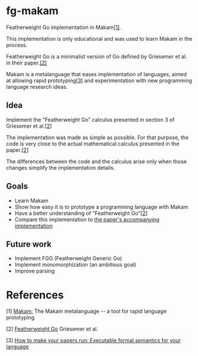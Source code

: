 # fg-makam
Featherweight Go implementation in Makam[[1]](#1).

This implementation is only educational and was used to learn Makam in the process.

Featherweight Go is a minimalist version of Go defined by Griesemer et al. in their paper.[[2]](#2)

Makam is a metalanguage that eases implementation of languages, aimed at allowing rapid prototyping[[3]](#3) and experimentation with new programming language research ideas.

## Idea
Implement the "Featherweight Go" calculus presented in section 3 of Griesemer et al.[[2]](#2)

The implementation was made as simple as possible. For that purpose, the code is very close to the actual mathematical calculus presented in the paper.[[2]](#2)

The differences between the code and the calculus arise only when those changes simplify the implementation details.

## Goals

 * Learn Makam
 * Show how easy it is to prototype a programming language with Makam
 * Have a better understanding of "Featherweight Go"[[2]](#2)
 * Compare this implementation to [the paper's accompanying implementation](https://github.com/rhu1/fgg)

## Future work

 * Implement FGG (Featherweight Generic Go)
 * Implement monomorphization (an ambitious goal)
 * Improve parsing

# References
<a id="1">[1]</a>
[Makam:](https://github.com/astampoulis/makam) The Makam metalanguage -- a tool for rapid language prototyping

<a id="2">[2]</a>
[Featherweight Go](https://arxiv.org/pdf/2005.11710.pdf) Griesemer et al.

<a id="3">[3]</a>
[How to make your papers run: Executable formal semantics for your language](https://www.tweag.io/blog/2019-11-28-PCF-makam-spec/)
